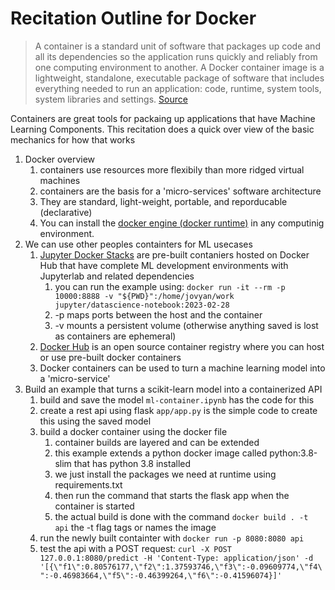 # Recitation Outline for Docker

> A container is a standard unit of software that packages up code and all its dependencies so the application runs quickly and reliably from one computing environment to another. A Docker container image is a lightweight, standalone, executable package of software that includes everything needed to run an application: code, runtime, system tools, system libraries and settings. [Source](https://www.docker.com/resources/what-container/)

Containers are great tools for packaing up applications that have Machine Learning Components. This recitation does a quick over view of the basic mechanics for how that works

1. Docker overview
	1. containers use resources more flexibily than more ridged virtual machines
	2. containers are the basis for a 'micro-services' software architecture
	3. They are standard, light-weight, portable, and reporducable (declarative)
	4. You can install the [docker engine (docker runtime)](https://docs.docker.com/engine/install/) in any computinig environment.
2. We can use other peoples containters for ML usecases
	1. [Jupyter Docker Stacks](https://jupyter-docker-stacks.readthedocs.io/en/latest/) are pre-built contaniers hosted on Docker Hub that have complete ML development environments with Jupyterlab and related dependencies
		1. you can run the example using: `docker run -it --rm -p 10000:8888 -v "${PWD}":/home/jovyan/work jupyter/datascience-notebook:2023-02-28`
		2. -p maps ports between the host and the container
		3. -v mounts a persistent volume (otherwise anything saved is lost as containers are ephemeral)
	2. [Docker Hub](https://hub.docker.com/) is an open source container registry where you can host or use pre-built docker containers
	3. Docker containers can be used to turn a machine learning model into a 'micro-service'
3. Build an example that turns a scikit-learn model into a containerized API
	1. build and save the model `ml-container.ipynb` has the code for this
	2. create a rest api using flask `app/app.py` is the simple code to create this using the saved model
	3. build a docker container using the docker file
		1. container builds are layered and can be extended
		2. this example extends a python docker image called python:3.8-slim that has python 3.8 installed
		3. we just install the packages we need at runtime using requirements.txt 
		4. then run the command that starts the flask app when the container is started
		5. the actual build is done with the command `docker build . -t api` the -t flag tags or names the image
	4. run the newly built containter with `docker run -p 8080:8080 api`
	5. test the api with a POST request: `curl -X POST 127.0.0.1:8080/predict -H 'Content-Type: application/json' -d '[{\"f1\":0.80576177,\"f2\":1.37593746,\"f3\":-0.09609774,\"f4\":-0.46983664,\"f5\":-0.46399264,\"f6\":-0.41596074}]'`